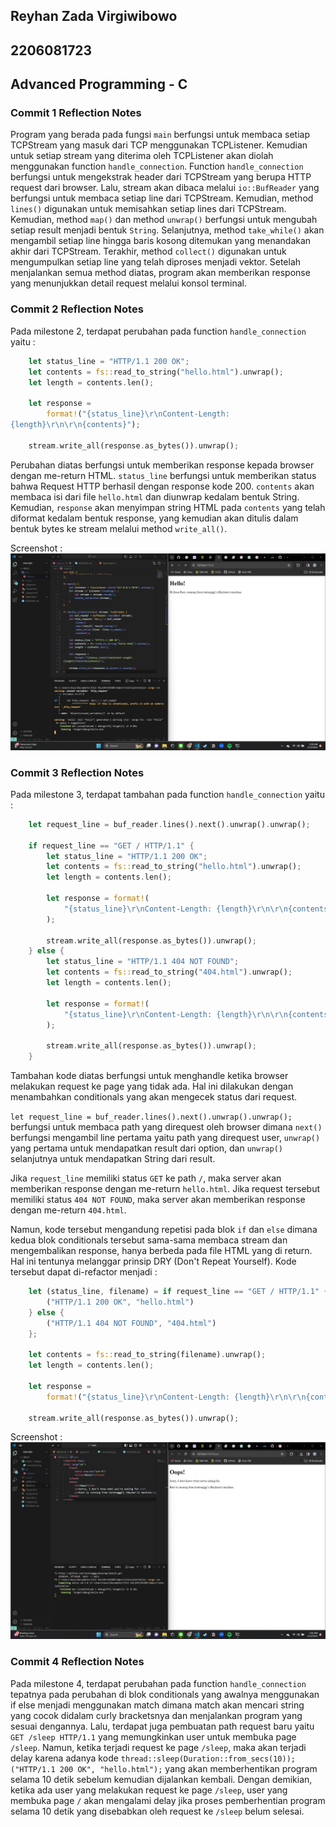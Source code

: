 ## Reyhan Zada Virgiwibowo
## 2206081723
## Advanced Programming - C

### Commit 1 Reflection Notes

Program yang berada pada fungsi `main` berfungsi untuk membaca setiap TCPStream yang masuk dari TCP menggunakan TCPListener. Kemudian untuk setiap stream yang diterima oleh TCPListener akan diolah menggunakan function `handle_connection`. Function `handle_connection` berfungsi untuk mengekstrak header dari TCPStream yang berupa HTTP request dari browser. Lalu, stream akan dibaca melalui `io::BufReader` yang berfungsi untuk membaca setiap line dari TCPStream. Kemudian, method `lines()` digunakan untuk memisahkan setiap lines dari TCPStream. Kemudian, method `map()` dan method `unwrap()` berfungsi untuk mengubah setiap result menjadi bentuk `String`. Selanjutnya, method `take_while()` akan mengambil setiap line hingga baris kosong ditemukan yang menandakan akhir dari TCPStream. Terakhir, method `collect()` digunakan untuk mengumpulkan setiap line yang telah diproses menjadi vektor. Setelah menjalankan semua method diatas, program akan memberikan response yang menunjukkan detail request melalui konsol terminal.




### Commit 2 Reflection Notes

Pada milestone 2, terdapat perubahan pada function `handle_connection` yaitu :

```rust
    let status_line = "HTTP/1.1 200 OK"; 
    let contents = fs::read_to_string("hello.html").unwrap(); 
    let length = contents.len();
    
    let response =
        format!("{status_line}\r\nContent-Length:
{length}\r\n\r\n{contents}");
    
    stream.write_all(response.as_bytes()).unwrap();
```

Perubahan diatas berfungsi untuk memberikan response kepada browser dengan me-return HTML. `status_line` berfungsi untuk memberikan status bahwa Request HTTP berhasil dengan response kode 200. `contents` akan membaca isi dari file `hello.html` dan diunwrap kedalam bentuk String. Kemudian, `response` akan menyimpan string HTML pada `contents` yang telah diformat kedalam bentuk response, yang kemudian akan ditulis dalam bentuk bytes ke stream melalui method `write_all()`.

Screenshot : 
![Commit 2 screen capture](/assets/images/commit2.png)



### Commit 3 Reflection Notes

Pada milestone 3, terdapat tambahan pada function `handle_connection` yaitu :

```rust
    let request_line = buf_reader.lines().next().unwrap().unwrap();

    if request_line == "GET / HTTP/1.1" {
        let status_line = "HTTP/1.1 200 OK";
        let contents = fs::read_to_string("hello.html").unwrap();
        let length = contents.len();

        let response = format!(
            "{status_line}\r\nContent-Length: {length}\r\n\r\n{contents}"
        );

        stream.write_all(response.as_bytes()).unwrap();
    } else {
        let status_line = "HTTP/1.1 404 NOT FOUND";
        let contents = fs::read_to_string("404.html").unwrap();
        let length = contents.len();

        let response = format!(
            "{status_line}\r\nContent-Length: {length}\r\n\r\n{contents}"
        );

        stream.write_all(response.as_bytes()).unwrap();
    }
```

Tambahan kode diatas berfungsi untuk menghandle ketika browser melakukan request ke page yang tidak ada. Hal ini dilakukan dengan menambahkan conditionals yang akan mengecek status dari request. 

`let request_line = buf_reader.lines().next().unwrap().unwrap();` berfungsi untuk membaca path yang direquest oleh browser dimana `next()` berfungsi mengambil line pertama yaitu path yang direquest user, `unwrap()` yang pertama untuk mendapatkan result dari option, dan `unwrap()` selanjutnya untuk mendapatkan String dari result. 

Jika `request_line` memiliki status `GET` ke path `/`, maka server akan memberikan response dengan me-return `hello.html`. Jika request tersebut memiliki status `404 NOT FOUND`, maka server akan memberikan response dengan me-return `404.html`.

Namun, kode tersebut mengandung repetisi pada blok `if` dan `else` dimana kedua blok conditionals tersebut sama-sama membaca stream dan mengembalikan response, hanya berbeda pada file HTML yang di return. Hal ini tentunya melanggar prinsip DRY (Don't Repeat Yourself). Kode tersebut dapat di-refactor menjadi :

```rust
    let (status_line, filename) = if request_line == "GET / HTTP/1.1" {
        ("HTTP/1.1 200 OK", "hello.html")
    } else {
        ("HTTP/1.1 404 NOT FOUND", "404.html")
    };

    let contents = fs::read_to_string(filename).unwrap();
    let length = contents.len();

    let response =
        format!("{status_line}\r\nContent-Length: {length}\r\n\r\n{contents}");

    stream.write_all(response.as_bytes()).unwrap();
```

Screenshot :
![Commit 3 screen capture](/assets/images/commit3.png)

### Commit 4 Reflection Notes

Pada milestone 4, terdapat perubahan pada function `handle_connection` tepatnya pada perubahan di blok conditionals yang awalnya menggunakan if else menjadi menggunakan match dimana match akan mencari string yang cocok didalam curly bracketsnya dan menjalankan program yang sesuai dengannya. Lalu, terdapat juga pembuatan path request baru yaitu `GET /sleep HTTP/1.1` yang memungkinkan user untuk membuka page `/sleep`. Namun, ketika terjadi request ke page `/sleep`, maka akan terjadi delay karena adanya kode `thread::sleep(Duration::from_secs(10)); ("HTTP/1.1 200 OK", "hello.html");` yang akan memberhentikan program selama 10 detik sebelum kemudian dijalankan kembali. Dengan demikian, ketika ada user yang melakukan request ke page `/sleep`, user yang membuka page `/` akan mengalami delay jika proses pemberhentian program selama 10 detik yang disebabkan oleh request ke `/sleep` belum selesai.